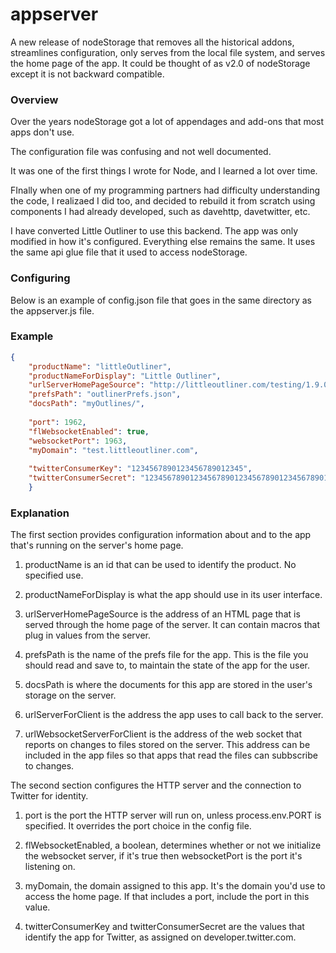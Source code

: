 # appserver

A new release of nodeStorage that removes all the historical addons, streamlines configuration, only serves from the local file system, and serves the home page of the app. It could be thought of as v2.0 of nodeStorage except it is not backward compatible. 

### Overview

Over the years nodeStorage got a lot of appendages and add-ons that most apps don't use. 

The configuration file was confusing and not well documented.

It was one of the first things I wrote for Node, and I learned a lot over time.

FInally when one of my programming partners had difficulty understanding the code, I realizaed I did too, and decided to rebuild it from scratch using components I had already developed, such as davehttp, davetwitter, etc. 

I have converted Little Outliner to use this backend. The app was only modified in how it's configured. Everything else remains the same. It uses the same api glue file that it used to access nodeStorage. 

### Configuring

Below is an example of config.json file that goes in the same directory as the appserver.js file.

### Example

```json{	"productName": "littleOutliner",	"productNameForDisplay": "Little Outliner",	"urlServerHomePageSource": "http://littleoutliner.com/testing/1.9.0/index.html",	"prefsPath": "outlinerPrefs.json",	"docsPath": "myOutlines/",		"port": 1962,	"flWebsocketEnabled": true,	"websocketPort": 1963,	"myDomain": "test.littleoutliner.com",		"twitterConsumerKey": "1234567890123456789012345",	"twitterConsumerSecret": "12345678901234567890123456789012345678901234567890"	}```

### Explanation

The first section provides configuration information about and to the app that's running on the server's home page.  

1. productName is an id that can be used to identify the product. No specified use.

2. productNameForDisplay is what the app should use in its user interface.

3. urlServerHomePageSource is the address of an HTML page that is served through the home page of the server. It can contain macros that plug in values from the server. 

4. prefsPath is the name of the prefs file for the app. This is the file you should read and save to, to maintain the state of the app for the user. 

5. docsPath is where the documents for this app are stored in the user's storage on the server.

6. urlServerForClient is the address the app uses to call back to the server. 

7. urlWebsocketServerForClient is the address of the web socket that reports on changes to files stored on the server. This address can be included in the app files so that apps that read the files can subbscribe to changes. 

The second section configures the HTTP server and the connection to Twitter for identity. 

1. port is the port the HTTP server will run on, unless process.env.PORT is specified. It overrides the port choice in the config file.

2. flWebsocketEnabled, a boolean, determines whether or not we initialize the websocket server, if it's true then websocketPort is the port it's listening on. 

3. myDomain, the domain assigned to this app. It's the domain you'd use to access the home page. If that includes a port, include the port in this value.

4. twitterConsumerKey and twitterConsumerSecret are the values that identify the app for Twitter, as assigned on developer.twitter.com. 

